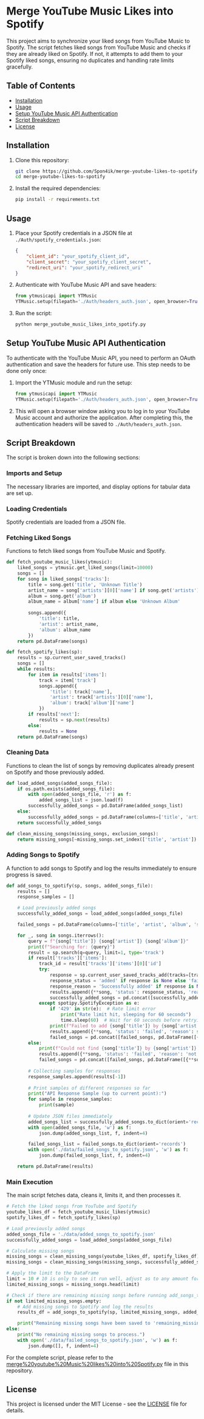 # Merge YouTube Music Likes into Spotify

This project aims to synchronize your liked songs from YouTube Music to Spotify. The script fetches liked songs from YouTube Music and checks if they are already liked on Spotify. If not, it attempts to add them to your Spotify liked songs, ensuring no duplicates and handling rate limits gracefully.

## Table of Contents

- [Installation](#installation)
- [Usage](#usage)
- [Setup YouTube Music API Authentication](#setup-youtube-music-api-authentication)
- [Script Breakdown](#script-breakdown)
- [License](#license)

## Installation

1. Clone this repository:
    ```bash
    git clone https://github.com/Spon4ik/merge-youtube-likes-to-spotify.git
    cd merge-youtube-likes-to-spotify
    ```

2. Install the required dependencies:
    ```bash
    pip install -r requirements.txt
    ```

## Usage

1. Place your Spotify credentials in a JSON file at `./Auth/spotify_credentials.json`:
    ```json
    {
        "client_id": "your_spotify_client_id",
        "client_secret": "your_spotify_client_secret",
        "redirect_uri": "your_spotify_redirect_uri"
    }
    ```

2. Authenticate with YouTube Music API and save headers:
    ```python
    from ytmusicapi import YTMusic
    YTMusic.setup(filepath='./Auth/headers_auth.json', open_browser=True)
    ```

3. Run the script:
    ```bash
    python merge_youtube_music_likes_into_spotify.py
    ```

## Setup YouTube Music API Authentication

To authenticate with the YouTube Music API, you need to perform an OAuth authentication and save the headers for future use. This step needs to be done only once:

1. Import the YTMusic module and run the setup:
    ```python
    from ytmusicapi import YTMusic
    YTMusic.setup(filepath='./Auth/headers_auth.json', open_browser=True)
    ```

2. This will open a browser window asking you to log in to your YouTube Music account and authorize the application. After completing this, the authentication headers will be saved to `./Auth/headers_auth.json`.

## Script Breakdown

The script is broken down into the following sections:

### Imports and Setup

The necessary libraries are imported, and display options for tabular data are set up.

### Loading Credentials

Spotify credentials are loaded from a JSON file.

### Fetching Liked Songs

Functions to fetch liked songs from YouTube Music and Spotify.

```python
def fetch_youtube_music_likes(ytmusic):
    liked_songs = ytmusic.get_liked_songs(limit=10000)
    songs = []
    for song in liked_songs['tracks']:
        title = song.get('title', 'Unknown Title')
        artist_name = song['artists'][0]['name'] if song.get('artists') and len(song['artists']) > 0 else 'Unknown Artist'
        album = song.get('album')
        album_name = album['name'] if album else 'Unknown Album'
        
        songs.append({
            'title': title,
            'artist': artist_name,
            'album': album_name
        })
    return pd.DataFrame(songs)

def fetch_spotify_likes(sp):
    results = sp.current_user_saved_tracks()
    songs = []
    while results:
        for item in results['items']:
            track = item['track']
            songs.append({
                'title': track['name'],
                'artist': track['artists'][0]['name'],
                'album': track['album']['name']
            })
        if results['next']:
            results = sp.next(results)
        else:
            results = None
    return pd.DataFrame(songs)
```

### Cleaning Data

Functions to clean the list of songs by removing duplicates already present on Spotify and those previously added.

```python
def load_added_songs(added_songs_file):
    if os.path.exists(added_songs_file):
        with open(added_songs_file, 'r') as f:
            added_songs_list = json.load(f)
        successfully_added_songs = pd.DataFrame(added_songs_list)
    else:
        successfully_added_songs = pd.DataFrame(columns=['title', 'artist', 'album'])
    return successfully_added_songs

def clean_missing_songs(missing_songs, exclusion_songs):
    return missing_songs[~missing_songs.set_index(['title', 'artist']).index.isin(exclusion_songs.set_index(['title', 'artist']).index)]
```

### Adding Songs to Spotify

A function to add songs to Spotify and log the results immediately to ensure progress is saved.

```python
def add_songs_to_spotify(sp, songs, added_songs_file):
    results = []
    response_samples = []

    # Load previously added songs
    successfully_added_songs = load_added_songs(added_songs_file)

    failed_songs = pd.DataFrame(columns=['title', 'artist', 'album', 'status', 'reason'])

    for _, song in songs.iterrows():
        query = f"{song['title']} {song['artist']} {song['album']}"
        print(f"Searching for: {query}")
        result = sp.search(q=query, limit=1, type='track')
        if result['tracks']['items']:
            track_id = result['tracks']['items'][0]['id']
            try:
                response = sp.current_user_saved_tracks_add(tracks=[track_id])
                response_status = 'added' if response is None else 'failed'
                response_reason = 'Successfully added' if response is None else response
                results.append({**song, 'status': response_status, 'reason': response_reason})
                successfully_added_songs = pd.concat([successfully_added_songs, pd.DataFrame([{**song, 'status': response_status, 'reason': response_reason}])]).drop_duplicates()
            except spotipy.SpotifyException as e:
                if '429' in str(e):  # Rate limit error
                    print("Rate limit hit, sleeping for 60 seconds")
                    time.sleep(60)  # Wait for 60 seconds before retrying
                print(f"Failed to add {song['title']} by {song['artist']} to Spotify: {e}")
                results.append({**song, 'status': 'failed', 'reason': str(e)})
                failed_songs = pd.concat([failed_songs, pd.DataFrame([{**song, 'status': 'failed', 'reason': str(e)}])]).drop_duplicates()
        else:
            print(f"Could not find {song['title']} by {song['artist']} on Spotify")
            results.append({**song, 'status': 'failed', 'reason': 'not found'})
            failed_songs = pd.concat([failed_songs, pd.DataFrame([{**song, 'status': 'failed', 'reason': 'not found'}])]).drop_duplicates()
        
        # Collecting samples for responses
        response_samples.append(results[-1])
        
        # Print samples of different responses so far
        print("API Response Sample (up to current point):")
        for sample in response_samples:
            print(sample)
        
        # Update JSON files immediately
        added_songs_list = successfully_added_songs.to_dict(orient='records')
        with open(added_songs_file, 'w') as f:
            json.dump(added_songs_list, f, indent=4)

        failed_songs_list = failed_songs.to_dict(orient='records')
        with open('./data/failed_songs_to_spotify.json', 'w') as f:
            json.dump(failed_songs_list, f, indent=4)

    return pd.DataFrame(results)
```

### Main Execution

The main script fetches data, cleans it, limits it, and then processes it.

```python
# Fetch the liked songs from YouTube and Spotify
youtube_likes_df = fetch_youtube_music_likes(ytmusic)
spotify_likes_df = fetch_spotify_likes(sp)

# Load previously added songs
added_songs_file = './data/added_songs_to_spotify.json'
successfully_added_songs = load_added_songs(added_songs_file)

# Calculate missing songs
missing_songs = clean_missing_songs(youtube_likes_df, spotify_likes_df)
missing_songs = clean_missing_songs(missing_songs, successfully_added_songs)

# Apply the limit to the DataFrame
limit = 10 # 10 is only to see it run well, adjust as to any amount for complete sync
limited_missing_songs = missing_songs.head(limit)

# Check if there are remaining missing songs before running add_songs_to_spotify
if not limited_missing_songs.empty:
    # Add missing songs to Spotify and log the results
    results_df = add_songs_to_spotify(sp, limited_missing_songs, added_songs_file)

    print("Remaining missing songs have been saved to 'remaining_missing_songs.json'.")
else:
    print("No remaining missing songs to process.")
    with open('./data/failed_songs_to_spotify.json', 'w') as f:
        json.dump([], f, indent=4)
```

For the complete script, please refer to the [merge%20youtube%20Music%20likes%20into%20Spotify.py](merge_youtube_music_likes_into_spotify.py) file in this repository.

## License

This project is licensed under the MIT License - see the [LICENSE](LICENSE) file for details.
